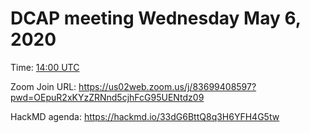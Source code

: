 # DCAP meeting Wednesday May 6, 2020 

Time: [14:00 UTC](https://www.timeanddate.com/worldclock/fixedtime.html?msg=DCAP+May+6&iso=20200506T14&p1=1440&ah=1&am=30) 

Zoom Join URL:  https://us02web.zoom.us/j/83699408597?pwd=OEpuR2xKYzZRNnd5cjhFcG95UENtdz09

HackMD agenda: https://hackmd.io/33dG6BttQ8q3H6YFH4G5tw
